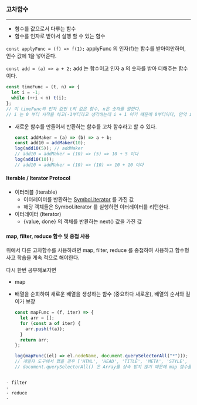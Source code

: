 ### 고차함수

---

- 함수를 값으로서 다루는 함수
- 함수를 인자로 받아서 실행 할 수 있는 함수

`const applyFunc = (f) => f(1);` applyFunc 의 인자(f)는 함수를 받아야만하며, 인수 값에 1을 넣어준다.

`const add = (a) => a + 2;` add 는 함수이고 인자 a 의 숫자를 받아 더해주는 함수이다.

```ts
const timeFunc = (t, n) => {
  let i = -1;
  while (++i < n) t(i);
};
// 이 timeFunc의 인자 값인 t의 값은 함수, n은 숫자를 말한다.
// i 는 0 부터 시작을 하고(-1부터라고 생각하는데 i + 1 이기 떄문에 0부터이다, 만약 i=-2 라면 -1 부터 log 가 찍힌다.  ) n 보다 작을때만 함수를 계속 실행한다.
```

- 새로운 함수를 만들어서 반환하는 함수를 고차 함수라고 할 수 있다.
  ```ts
  const addMaker = (a) => (b) => a + b;
  const add10 = addMaker(10);
  log(add10(5)); // addMaker
  // add10 = addMaker = (10) => (5) => 10 + 5 이다
  log(add10(10));
  // add10 = addMaker = (10) => (10) => 10 + 10 이다
  ```

#### Iterable / Iterator Protocol

- 이터러블 (Iterable)
  - 이터레이터를 반환하는 [Symbol.iterator]() 를 가진 값
  - 해당 객체들은 Symbol.iterator 를 실행하면 이터레이터를 리턴한다.
- 이터레이터 (Iterator)
  - {value, done} 의 객체를 반환하는 next() 값을 가진 값

#### map, filter, reduce 함수 및 중첩 사용

위에서 다룬 고차함수를 사용하려면 map, filter, reduce 를 중첩하여 사용하고 함수형 사고 학습을 계속 적으로 해야한다.

다시 한번 공부해보자면

- map
- 배열을 순회하여 새로운 배열을 생성하는 함수 (중요하다 새로운), 배열의 순서와 길이가 보장

  ```ts
  const mapFunc = (f, iter) => {
    let arr = [];
    for (const a of iter) {
      arr.push(f(a));
    }
    return arr;
  };

  log(mapFunc((el) => el.nodeName, document.querySelectorAll("*")));
  // 개발자 도구에서 했을 경우 ['HTML', 'HEAD', 'TITLE', 'META', 'STYLE', 'LINK', 'LINK', 'LINK', 'LINK', 'LINK', 'LINK', 'LINK', 'LINK', 'LINK', 'LINK', 'LINK', 'LINK', 'LINK', 'LINK', 'LINK', 'LINK', 'LINK', 'LINK', 'LINK', 'LINK', 'LINK', 'META', 'SCRIPT', 'SCRIPT', 'SCRIPT', 'SCRIPT', 'SCRIPT', 'SCRIPT', 'SCRIPT', 'META', 'META', 'META', 'META', 'META', 'STYLE', 'SCRIPT', 'SCRIPT', 'LINK', 'META', 'META', 'META', 'META', 'META', 'META', 'META', 'META', 'META', 'META', 'BODY', 'DIV', 'DIV', 'DIV', 'DIV', 'DIV', 'DIV', 'A', 'svg', 'path', 'A', 'DIV', 'BUTTON', 'DIV', 'DIV', 'svg', 'path', 'A', 'svg', 'path', 'BUTTON', 'DIV', 'DIV', 'IMG', 'svg', 'path', 'DIV', 'DIV', 'DIV', 'DIV', 'A', 'svg', 'path', 'A', 'DIV', 'BUTTON', 'DIV', 'DIV', 'svg', 'path', 'A', 'svg', 'path', 'BUTTON', 'DIV', 'DIV', 'IMG', …]
  // document.querySelectorAll() 은 Array를 상속 받지 않기 때문에 map 함수를 사용 할 수 없다. 하지만 이터러블 프로토콜을 따르고 있기 때문에 순환은 가능
  ```

```

- filter
-
- reduce
-
```
